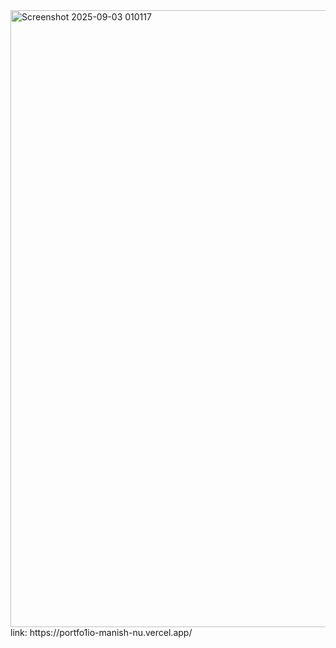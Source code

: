 <img width="1903" height="987" alt="Screenshot 2025-09-03 010117" src="https://github.com/user-attachments/assets/9fba16d4-0740-488c-8e15-19cc7bd7052f" />
link: https://portfo1io-manish-nu.vercel.app/
